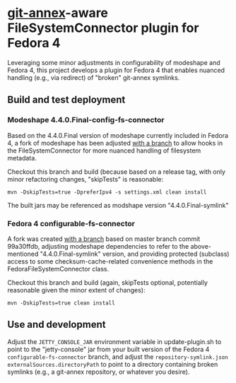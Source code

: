 # [git-annex](http://git-annex.branchable.com/)-aware FileSystemConnector plugin for Fedora 4

Leveraging some minor adjustments in configurability of modeshape and Fedora 4, this
project develops a plugin for Fedora 4 that enables nuanced handling (e.g., via redirect) 
of "broken" git-annex symlinks. 

## Build and test deployment

### Modeshape 4.4.0.Final-config-fs-connector

Based on the 4.4.0.Final version of modeshape currently included in Fedora 4, a fork of 
modeshape has been adjusted [with a branch](https://github.com/upenn-libraries/modeshape/tree/modeshape-4.4.0.Final-config-fs-connector)
to allow hooks in the FileSystemConnector for more nuanced handling of filesystem metadata.

Checkout this branch and build (because based on a release tag, with only minor refactoring 
changes, "skipTests" is reasonable:
```
mvn -DskipTests=true -DpreferIpv4 -s settings.xml clean install
```
The built jars may be referenced as modshape version "4.4.0.Final-symlink"

### Fedora 4 configurable-fs-connector

A fork was created [with a branch](https://github.com/upenn-libraries/fcrepo4/tree/configurable-fs-connector) based on master branch commit 99a30ffdb, adjusting modeshape dependencies to refer
to the above-mentioned "4.4.0.Final-symlink" version, and providing protected (subclass) access 
to some checksum-cache-related convenience methods in the FedoraFileSystemConnector class.

Checkout this branch and build (again, skipTests optional, potentially reasonable given the 
minor extent of changes): 
```
mvn -DskipTests=true clean install
```

## Use and development

Adjust the `JETTY_CONSOLE_JAR` environment variable in update-plugin.sh to point to the 
"jetty-console" jar from your built version of the Fedora 4 `configurable-fs-connector` 
branch, and adjust the `repository-symlink.json` `externalSources.directoryPath` to point 
to a directory containing broken symlinks (e.g., a git-annex repository, or whatever you 
desire).


